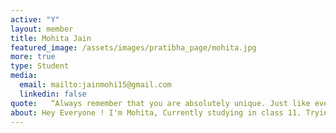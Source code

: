 ```yaml
---
active: "Y"
layout: member
title: Mohita Jain
featured_image: /assets/images/pratibha_page/mohita.jpg
more: true 
type: Student
media:  
  email: mailto:jainmohi15@gmail.com
  linkedin: false
quote:   “Always remember that you are absolutely unique. Just like everyone else!”
about: Hey Everyone ! I'm Mohita, Currently studying in class 11. Trying to explore the life and leaning life lessons with new experiences.
---
```

    